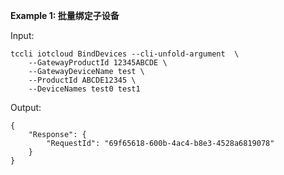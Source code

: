 **Example 1: 批量绑定子设备**



Input: 

```
tccli iotcloud BindDevices --cli-unfold-argument  \
    --GatewayProductId 12345ABCDE \
    --GatewayDeviceName test \
    --ProductId ABCDE12345 \
    --DeviceNames test0 test1
```

Output: 
```
{
    "Response": {
        "RequestId": "69f65618-600b-4ac4-b8e3-4528a6819078"
    }
}
```

